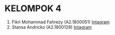 # KELOMPOK 4
1. Fikri Mohammad Fahrezy (A2.1800051) [Intagram](https://www.instagram.com/fikriifahrezyy/)
2. Stansa Andricko (A2.1800128) [Intagram](https://www.instagram.com/stansa_a/)



